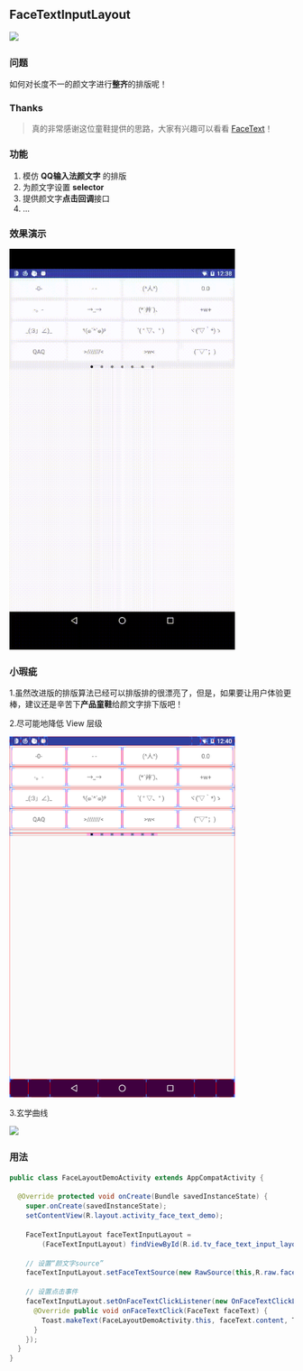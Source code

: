 ## FaceTextInputLayout

[![](https://jitpack.io/v/HelloVass/FaceTextLayout.svg)](https://jitpack.io/#HelloVass/FaceTextLayout)
### 问题
如何对长度不一的颜文字进行**整齐**的排版呢！


### Thanks
> 真的非常感谢这位童鞋提供的思路，大家有兴趣可以看看 [FaceText](https://github.com/songhanghang/FaceText)！

### 功能
1. 模仿 **QQ输入法颜文字** 的排版
2. 为颜文字设置 **selector**
3. 提供颜文字**点击回调**接口 
4. ...


### 效果演示
<img src="./design/face_text_layout_demo.gif" width="400px"/>


### 小瑕疵

1.虽然改进版的排版算法已经可以排版排的很漂亮了，但是，如果要让用户体验更棒，建议还是辛苦下**产品童鞋**给颜文字排下版吧！

2.尽可能地降低 View 层级

<img src="./design/View层级.png" width="400px"/>

3.玄学曲线

<img src="./design/玄学曲线.gif" width="400px"/>



### 用法

```java
public class FaceLayoutDemoActivity extends AppCompatActivity {

  @Override protected void onCreate(Bundle savedInstanceState) {
    super.onCreate(savedInstanceState);
    setContentView(R.layout.activity_face_text_demo);

    FaceTextInputLayout faceTextInputLayout =
        (FaceTextInputLayout) findViewById(R.id.tv_face_text_input_layout);

    // 设置“颜文字source”
    faceTextInputLayout.setFaceTextSource(new RawSource(this,R.raw.face_text));

    // 设置点击事件
    faceTextInputLayout.setOnFaceTextClickListener(new OnFaceTextClickListener() {
      @Override public void onFaceTextClick(FaceText faceText) {
        Toast.makeText(FaceLayoutDemoActivity.this, faceText.content, Toast.LENGTH_SHORT).show();
      }
    });
  }
}

```

